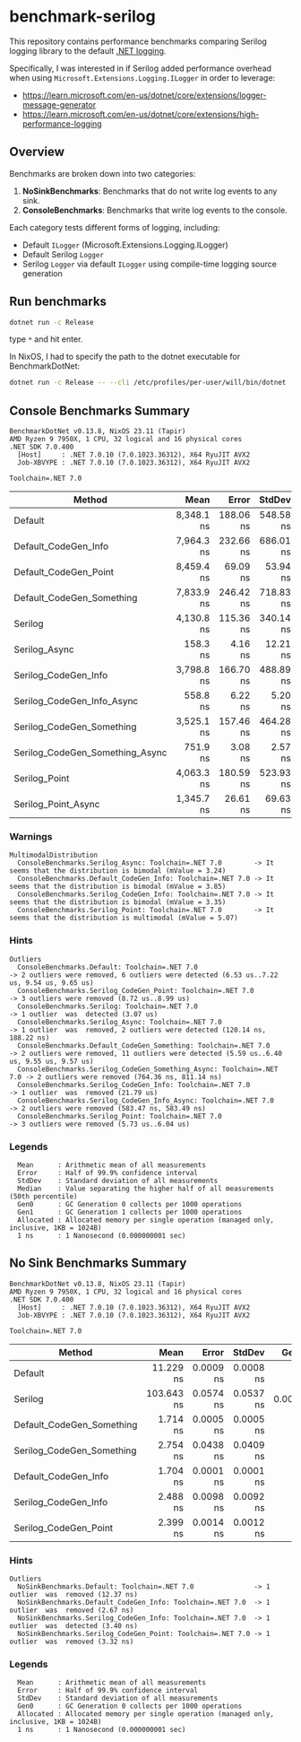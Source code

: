 # benchmark-serilog

This repository contains performance benchmarks comparing Serilog logging
library to the default [.NET
logging](https://learn.microsoft.com/en-us/dotnet/core/extensions/logging?tabs=command-line).

Specifically, I was interested in if Serilog added performance overhead when using
`Microsoft.Extensions.Logging.ILogger` in order to leverage:

- https://learn.microsoft.com/en-us/dotnet/core/extensions/logger-message-generator
- https://learn.microsoft.com/en-us/dotnet/core/extensions/high-performance-logging

## Overview

Benchmarks are broken down into two categories:

1. **NoSinkBenchmarks**: Benchmarks that do not write log events to any sink.
2. **ConsoleBenchmarks**: Benchmarks that write log events to the console.

Each category tests different forms of logging, including:

- Default `ILogger` (Microsoft.Extensions.Logging.ILogger)
- Default Serilog `Logger`
- Serilog `Logger` via default `ILogger` using compile-time logging source generation

## Run benchmarks

```sh
dotnet run -c Release
```

type `*` and hit enter.

In NixOS, I had to specify the path to the dotnet executable for BenchmarkDotNet:

```sh
dotnet run -c Release -- --cli /etc/profiles/per-user/will/bin/dotnet
```

## Console Benchmarks Summary

```
BenchmarkDotNet v0.13.8, NixOS 23.11 (Tapir)
AMD Ryzen 9 7950X, 1 CPU, 32 logical and 16 physical cores
.NET SDK 7.0.400
  [Host]     : .NET 7.0.10 (7.0.1023.36312), X64 RyuJIT AVX2
  Job-XBVYPE : .NET 7.0.10 (7.0.1023.36312), X64 RyuJIT AVX2

Toolchain=.NET 7.0
```


| Method                          |       Mean |     Error |    StdDev |     Median |   Gen0 |   Gen1 | Allocated |
|---------------------------------|-----------:|----------:|----------:|-----------:|-------:|-------:|----------:|
| Default                         | 8,348.1 ns | 188.06 ns | 548.58 ns | 8,506.3 ns |      - |      - |     208 B |
| Default_CodeGen_Info            | 7,964.3 ns | 232.66 ns | 686.01 ns | 7,949.6 ns |      - |      - |     312 B |
| Default_CodeGen_Point           | 8,459.4 ns |  69.09 ns |  53.94 ns | 8,465.6 ns |      - |      - |     384 B |
| Default_CodeGen_Something       | 7,833.9 ns | 246.42 ns | 718.83 ns | 7,923.0 ns |      - |      - |     352 B |
| Serilog                         | 4,130.8 ns | 115.36 ns | 340.14 ns | 4,268.5 ns | 0.0076 |      - |    1048 B |
| Serilog_Async                   |   158.3 ns |   4.16 ns |  12.21 ns |   161.0 ns | 0.0024 |      - |     201 B |
| Serilog_CodeGen_Info            | 3,798.8 ns | 166.70 ns | 488.89 ns | 3,857.7 ns | 0.0153 |      - |    1680 B |
| Serilog_CodeGen_Info_Async      |   558.8 ns |   6.22 ns |   5.20 ns |   558.0 ns | 0.0105 | 0.0086 |     922 B |
| Serilog_CodeGen_Something       | 3,525.1 ns | 157.46 ns | 464.28 ns | 3,392.1 ns | 0.0229 |      - |    2072 B |
| Serilog_CodeGen_Something_Async |   751.9 ns |   3.08 ns |   2.57 ns |   752.5 ns | 0.0153 | 0.0134 |    1308 B |
| Serilog_Point                   | 4,063.3 ns | 180.59 ns | 523.93 ns | 4,030.7 ns | 0.0229 |      - |    2160 B |
| Serilog_Point_Async             | 1,345.7 ns |  26.61 ns |  69.63 ns | 1,357.8 ns | 0.0191 | 0.0191 |    1727 B |

### Warnings

```
MultimodalDistribution
  ConsoleBenchmarks.Serilog_Async: Toolchain=.NET 7.0        -> It seems that the distribution is bimodal (mValue = 3.24)
  ConsoleBenchmarks.Default_CodeGen_Info: Toolchain=.NET 7.0 -> It seems that the distribution is bimodal (mValue = 3.85)
  ConsoleBenchmarks.Serilog_CodeGen_Info: Toolchain=.NET 7.0 -> It seems that the distribution is bimodal (mValue = 3.35)
  ConsoleBenchmarks.Serilog_Point: Toolchain=.NET 7.0        -> It seems that the distribution is multimodal (mValue = 5.07)
```

### Hints

```
Outliers
  ConsoleBenchmarks.Default: Toolchain=.NET 7.0                         -> 2 outliers were removed, 6 outliers were detected (6.53 us..7.22 us, 9.54 us, 9.65 us)
  ConsoleBenchmarks.Serilog_CodeGen_Point: Toolchain=.NET 7.0           -> 3 outliers were removed (8.72 us..8.99 us)
  ConsoleBenchmarks.Serilog: Toolchain=.NET 7.0                         -> 1 outlier  was  detected (3.07 us)
  ConsoleBenchmarks.Serilog_Async: Toolchain=.NET 7.0                   -> 1 outlier  was  removed, 2 outliers were detected (120.14 ns, 188.22 ns)
  ConsoleBenchmarks.Default_CodeGen_Something: Toolchain=.NET 7.0       -> 2 outliers were removed, 11 outliers were detected (5.59 us..6.40 us, 9.55 us, 9.57 us)
  ConsoleBenchmarks.Serilog_CodeGen_Something_Async: Toolchain=.NET 7.0 -> 2 outliers were removed (764.36 ns, 811.14 ns)
  ConsoleBenchmarks.Serilog_CodeGen_Info: Toolchain=.NET 7.0            -> 1 outlier  was  removed (21.79 us)
  ConsoleBenchmarks.Serilog_CodeGen_Info_Async: Toolchain=.NET 7.0      -> 2 outliers were removed (583.47 ns, 583.49 ns)
  ConsoleBenchmarks.Serilog_Point: Toolchain=.NET 7.0                   -> 3 outliers were removed (5.73 us..6.04 us)
```

### Legends
```
  Mean      : Arithmetic mean of all measurements
  Error     : Half of 99.9% confidence interval
  StdDev    : Standard deviation of all measurements
  Median    : Value separating the higher half of all measurements (50th percentile)
  Gen0      : GC Generation 0 collects per 1000 operations
  Gen1      : GC Generation 1 collects per 1000 operations
  Allocated : Allocated memory per single operation (managed only, inclusive, 1KB = 1024B)
  1 ns      : 1 Nanosecond (0.000000001 sec)
```


## No Sink Benchmarks Summary

```
BenchmarkDotNet v0.13.8, NixOS 23.11 (Tapir)
AMD Ryzen 9 7950X, 1 CPU, 32 logical and 16 physical cores
.NET SDK 7.0.400
  [Host]     : .NET 7.0.10 (7.0.1023.36312), X64 RyuJIT AVX2
  Job-XBVYPE : .NET 7.0.10 (7.0.1023.36312), X64 RyuJIT AVX2

Toolchain=.NET 7.0
```


| Method                    |       Mean |     Error |    StdDev |   Gen0 | Allocated |
|---------------------------|-----------:|----------:|----------:|-------:|----------:|
| Default                   |  11.229 ns | 0.0009 ns | 0.0008 ns |      - |         - |
| Serilog                   | 103.643 ns | 0.0574 ns | 0.0537 ns | 0.0017 |     144 B |
| Default_CodeGen_Something |   1.714 ns | 0.0005 ns | 0.0005 ns |      - |         - |
| Serilog_CodeGen_Something |   2.754 ns | 0.0438 ns | 0.0409 ns |      - |         - |
| Default_CodeGen_Info      |   1.704 ns | 0.0001 ns | 0.0001 ns |      - |         - |
| Serilog_CodeGen_Info      |   2.488 ns | 0.0098 ns | 0.0092 ns |      - |         - |
| Serilog_CodeGen_Point     |   2.399 ns | 0.0014 ns | 0.0012 ns |      - |         - |

### Hints

```
Outliers
  NoSinkBenchmarks.Default: Toolchain=.NET 7.0               -> 1 outlier  was  removed (12.37 ns)
  NoSinkBenchmarks.Default_CodeGen_Info: Toolchain=.NET 7.0  -> 1 outlier  was  removed (2.67 ns)
  NoSinkBenchmarks.Serilog_CodeGen_Info: Toolchain=.NET 7.0  -> 1 outlier  was  detected (3.40 ns)
  NoSinkBenchmarks.Serilog_CodeGen_Point: Toolchain=.NET 7.0 -> 1 outlier  was  removed (3.32 ns)
```

### Legends

```
  Mean      : Arithmetic mean of all measurements
  Error     : Half of 99.9% confidence interval
  StdDev    : Standard deviation of all measurements
  Gen0      : GC Generation 0 collects per 1000 operations
  Allocated : Allocated memory per single operation (managed only, inclusive, 1KB = 1024B)
  1 ns      : 1 Nanosecond (0.000000001 sec)
```
